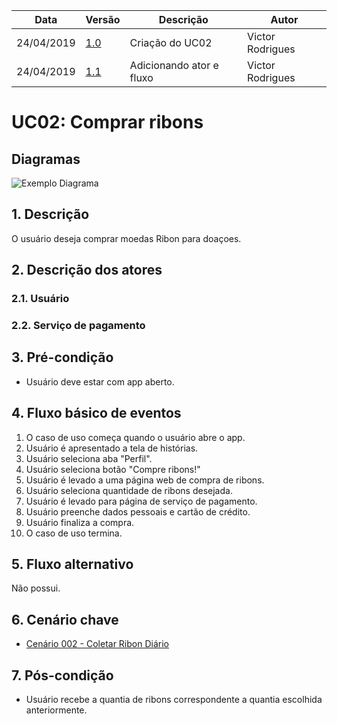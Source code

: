 | Data       | Versão  | Descrição       | Autor            |
| ---------- | ------- | --------------- | ---------------- |
| 24/04/2019 | [1.0](https://github.com/requisitos-2019-1/Ribon/commit/f581c3cd0aa6b6b92bb7f8d4c6f2e39a961a4eda) | Criação do UC02 | Victor Rodrigues |
| 24/04/2019 | [1.1](https://github.com/requisitos-2019-1/Ribon/commit/63348d2de351448d4ce2b9dca6f109ed9ae8098f) | Adicionando ator e fluxo | Victor Rodrigues |


# UC02: Comprar ribons

## Diagramas
![Exemplo Diagrama]()


## 1. Descrição
O usuário deseja comprar moedas Ribon para doaçoes.

## 2. Descrição dos atores

### 2.1. Usuário
### 2.2. Serviço de pagamento

## 3. Pré-condição
- Usuário deve estar com app aberto.

## 4. Fluxo básico de eventos
1. O caso de uso começa quando o usuário abre o app.
2. Usuário é apresentado a tela de histórias.
3. Usuário seleciona aba "Perfil".
4. Usuário seleciona botão "Compre ribons!"
5. Usuário é levado a uma página web de compra de ribons.
6. Usuário seleciona quantidade de ribons desejada.
7. Usuário é levado para página de serviço de pagamento.
8. Usuário preenche dados pessoais e cartão de crédito.
9. Usuário finaliza a compra.
10. O caso de uso termina.

## 5. Fluxo alternativo
Não possui.

## 6. Cenário chave

- [Cenário 002 - Coletar Ribon Diário](https://github.com/requisitos-2019-1/Ribon/blob/master/Modelagem%20de%20Requisitos/Cenarios/Comprar_Ribon.md)

## 7. Pós-condição
- Usuário recebe a quantia de ribons correspondente a quantia escolhida anteriormente.
